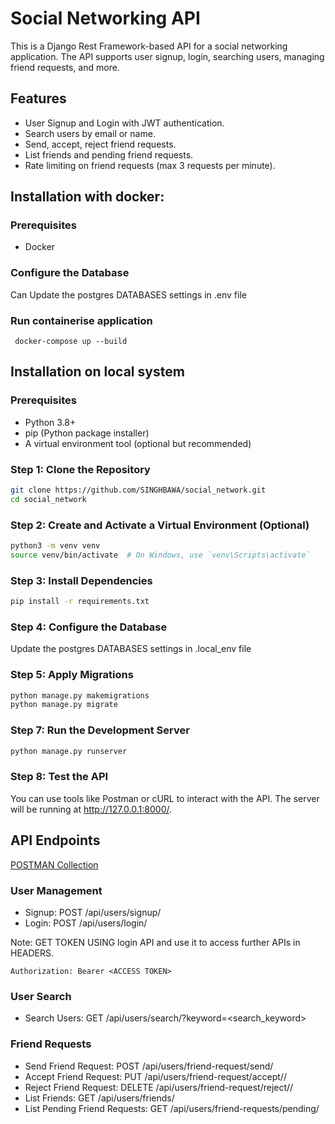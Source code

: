 # Social Networking API

This is a Django Rest Framework-based API for a social networking application. The API supports user signup, login, searching users, managing friend requests, and more.

## Features

- User Signup and Login with JWT authentication.
- Search users by email or name.
- Send, accept, reject friend requests.
- List friends and pending friend requests.
- Rate limiting on friend requests (max 3 requests per minute).



## Installation with docker:

### Prerequisites
- Docker

### Configure the Database
Can Update the postgres DATABASES settings in .env file

### Run containerise application
```commandline
 docker-compose up --build
```

## Installation on local system

### Prerequisites

- Python 3.8+
- pip (Python package installer)
- A virtual environment tool (optional but recommended)

### Step 1: Clone the Repository

```bash
git clone https://github.com/SINGHBAWA/social_network.git
cd social_network
```

### Step 2: Create and Activate a Virtual Environment (Optional)
```bash
python3 -m venv venv
source venv/bin/activate  # On Windows, use `venv\Scripts\activate`
```


### Step 3: Install Dependencies
```bash
pip install -r requirements.txt
```

### Step 4: Configure the Database
Update the postgres DATABASES settings in .local_env file

### Step 5: Apply Migrations
```bash
python manage.py makemigrations
python manage.py migrate
```

### Step 7: Run the Development Server
```bash
python manage.py runserver
```

### Step 8: Test the API
You can use tools like Postman or cURL to interact with the API. The server will be running at http://127.0.0.1:8000/.


## API Endpoints
[POSTMAN Collection](Social_media_app.postman_collection.json)

### User Management
- Signup: POST /api/users/signup/
- Login: POST /api/users/login/

Note: GET TOKEN USING login API and use it to access further APIs in HEADERS.
```
Authorization: Bearer <ACCESS TOKEN>
```

### User Search
- Search Users: GET /api/users/search/?keyword=<search_keyword>

### Friend Requests
- Send Friend Request: POST /api/users/friend-request/send/
- Accept Friend Request: PUT /api/users/friend-request/accept/<pk>/
- Reject Friend Request: DELETE /api/users/friend-request/reject/<pk>/
- List Friends: GET /api/users/friends/
- List Pending Friend Requests: GET /api/users/friend-requests/pending/



